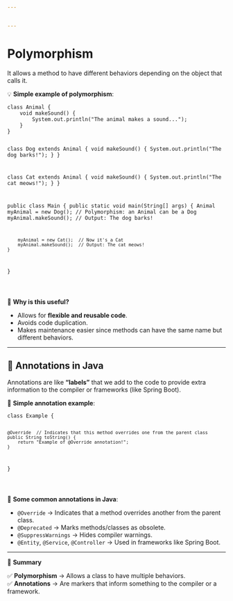 ```yaml
---


---
```


<h1 id="polymorphism">Polymorphism</h1>
<p>It allows a method to have different behaviors depending on the object that calls it.</p>
<p>💡 <strong>Simple example of polymorphism</strong>:</p>
<pre><code>class Animal {
    void makeSound() {
        System.out.println("The animal makes a sound...");
    }
}

class Dog extends Animal {
    void makeSound() {
        System.out.println("The dog barks!");
    }
}

class Cat extends Animal {
    void makeSound() {
        System.out.println("The cat meows!");
    }
}

public class Main {
    public static void main(String[] args) {
        Animal myAnimal = new Dog();  // Polymorphism: an Animal can be a Dog
        myAnimal.makeSound();  // Output: The dog barks!

        myAnimal = new Cat();  // Now it's a Cat
        myAnimal.makeSound();  // Output: The cat meows!
    }
}

</code></pre>
<p>🔹 <strong>Why is this useful?</strong></p>
<ul>
<li>Allows for <strong>flexible and reusable code</strong>.</li>
<li>Avoids code duplication.</li>
<li>Makes maintenance easier since methods can have the same name but different behaviors.</li>
</ul>
<hr>
<h2 id="🔹-annotations-in-java">🔹 Annotations in Java</h2>
<p>Annotations are like <strong>“labels”</strong> that we add to the code to provide extra information to the compiler or frameworks (like Spring Boot).</p>
<p>🔹 <strong>Simple annotation example</strong>:</p>
<pre><code>class Example {

    @Override  // Indicates that this method overrides one from the parent class
    public String toString() {
        return "Example of @Override annotation!";
    }
}

</code></pre>
<p>🔹 <strong>Some common annotations in Java</strong>:</p>
<ul>
<li><code>@Override</code> → Indicates that a method overrides another from the parent class.</li>
<li><code>@Deprecated</code> → Marks methods/classes as obsolete.</li>
<li><code>@SuppressWarnings</code> → Hides compiler warnings.</li>
<li><code>@Entity</code>, <code>@Service</code>, <code>@Controller</code> → Used in frameworks like Spring Boot.</li>
</ul>
<hr>
<p>📌 <strong>Summary</strong></p>
<p>✅ <strong>Polymorphism</strong> → Allows a class to have multiple behaviors.<br>
✅ <strong>Annotations</strong> → Are markers that inform something to the compiler or a framework.</p>

